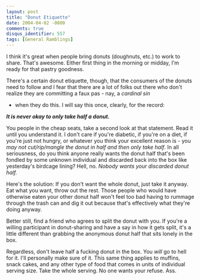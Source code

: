 ```yaml
---
layout: post
title: "Donut Etiquette"
date: 2004-04-02 -0800
comments: true
disqus_identifier: 557
tags: [General Ramblings]
---
```

I think it's great when people bring donuts (doughnuts, etc.) to work to
share. That's awesome. Either first thing in the morning or midday, I'm
ready for that pastry goodness.
 
 There's a certain donut etiquette, though, that the consumers of the
donuts need to follow and I fear that there are a lot of folks out there
who don't realize they are committing a faux pas - nay, a *cardinal sin*
- when they do this. I will say this once, clearly, for the record:
 
 ***It is never okay to only take half a donut.***
 
 You people in the cheap seats, take a second look at that statement.
Read it until you understand it. I don't care if you're diabetic, if
you're on a diet, if you're just not hungry, or whatever you think your
excellent reason is - you *may not cut/rip/mangle the donut in half and
then only take half*. In all seriousness, do you think anyone really
wants the donut half that's been fondled by some unknown individual and
discarded back into the box like yesterday's birdcage lining? Hell, no.
*Nobody wants your discarded donut half.*
 
 Here's the solution: If you don't want the whole donut, just take it
anyway. Eat what you want, throw out the rest. Those people who would
have otherwise eaten your other donut half won't feel too bad having to
rummage through the trash can and dig it out because that's effectively
what they're doing anyway.
 
 Better still, find a friend who agrees to split the donut with you. If
you're a willing participant in donut-sharing and have a say in how it
gets split, it's a little different than grabbing the anonymous donut
half that sits lonely in the box.
 
 Regardless, don't leave half a fucking donut in the box. You *will* go
to hell for it. I'll personally make sure of it. This same thing applies
to muffins, snack cakes, and any other type of food that comes in units
of individual serving size. Take the whole serving. No one wants your
refuse. Ass.
